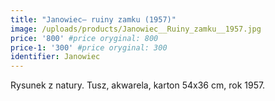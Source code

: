 ```yaml
---
title: "Janowiec– ruiny zamku (1957)"
image: /uploads/products/Janowiec__Ruiny_zamku__1957.jpg
price: '800' #price oryginal: 800
price-1: '300' #price oryginal: 300
identifier: Janowiec
---
```


Rysunek z natury. Tusz, akwarela, karton 54x36 cm, rok 1957.